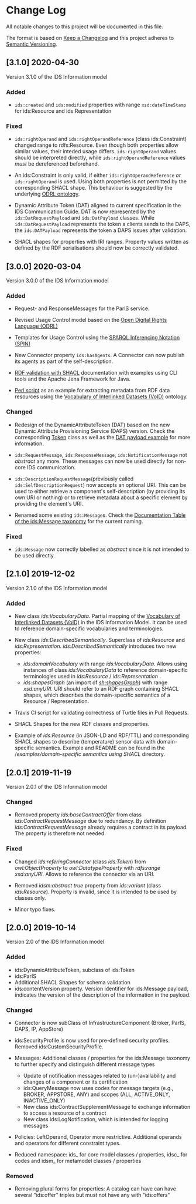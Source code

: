 
# Change Log
All notable changes to this project will be documented in this file.

The format is based on [Keep a Changelog](http://keepachangelog.com/) and this project adheres to [Semantic Versioning](http://semver.org/).

## [3.1.0] 2020-04-30
Version 3.1.0 of the IDS Information model


### Added

* `ids:created` and `ids:modified` properties with range `xsd:dateTimeStamp` for ids:Resource and ids:Representation


### Fixed

* `ids:rightOperand` and `ids:rightOperandReference` (class ids:Constraint) changed range to rdfs:Resource. Even though both properties allow similar values, their inteded usage differs. `ids:rightOperand` values should be interpreted directly, while `ids:rightOperandReference` values _must_ be dereferenced beforehand. 

* An ids:Constraint is only valid, if either `ids:rightOperandReference` _or_ `ids:rightOperand` is used. Using both properties is not permitted by the corresponding SHACL shape. This behaviour is suggested by the underlying [ODRL ontology]([https://www.w3.org/ns/odrl/2/ODRL20.html](https://www.w3.org/ns/odrl/2/ODRL20.html)). 

* Dynamic Attribute Token (DAT) aligned to current specification in the IDS Communication Guide. DAT is now represented by the `ids:DatRequestPayload` and `ids:DatPayload` classes. While `ids:DatRequestPayload` represents the token a clients sends to the DAPS, the `ids:DATPayload` represents the token a DAPS issues after validation.

* SHACL shapes for properties with IRI ranges. Property values written as defined by the RDF serialisations should now be correctly validated. 

## [3.0.0] 2020-03-04
Version 3.0.0 of the IDS Information model

### Added

* Request- and ResponseMessages for the ParIS service.

* Revised Usage Control model based on the [Open Digital Rights Language (ODRL)](https://www.w3.org/TR/odrl-model/)

* Templates for Usage Control using the [SPARQL Inferencing Notation (SPIN)](https://www.w3.org/Submission/spin-overview/)

* New Connector property `ids:hasAgents`. A Connector can now publish its agents as part of the self-description.

* [RDF validation with SHACL](examples/rdf-validation-using-shacl) documentation with examples using CLI tools and the Apache Jena Framework for Java.

* [Perl script](utils/rdf_void_annotation.pl) as an example for extracting metadata from RDF data resources using the [Vocabulary of Interlinked Datasets (VoID)](https://www.w3.org/TR/void/) ontology.


### Changed

* Redesign of the DynamicAttributeToken (DAT) based on the new Dynamic Attribute Provisioning Service (DAPS) version. Check the corresponding [Token](model/security/Token.ttl) class as well as the [DAT payload example](examples/DAT_PAYLOAD.jsonld) for more information.

* `ids:RequestMessage`, `ids:ResponseMessage`, `ids:NotificationMessage` not _abstract_ any more. These messages can now be used directly for non-core IDS communication.

* `ids:DescriptionRequestMessage`(previously called `ids:SelfDescriptionRequest`) now accepts an optional URI. This can be used to either retrieve a component's self-description (by providing its own URI or nothing) or to retrieve metadata about a specific element by providing the element's URI.

* Renamed some existing `ids:Message`s. Check the [Documentation Table of the ids:Message taxonomy](http://htmlpreview.github.io/?https://github.com/IndustrialDataSpace/InformationModel/blob/feature/message_taxonomy_description/model/communication/Message_Description.htm) for the current naming.

### Fixed

* `ids:Message` now correctly labelled as _abstract_ since it is not intended to be used directly.

## [2.1.0] 2019-12-02
Version 2.1.0 of the IDS Information model

### Added

* New class *ids:VocabularyData*. Partial mapping of the [Vocabulary of Interlinked Datasets (VoID)](https://www.w3.org/TR/void/) in the IDS Information Model. It can be used to reference domain-specific vocabularies and terminologies.

* New class *ids:DescribedSemantically*. Superclass of *ids:Resource* and *ids:Representation*. *ids:DescribedSemantically* introduces two new properties:
    - *ids:domainVocabulary* with range *ids:VocabularyData*. Allows using instances of class *ids:VocabularyData* to reference domain-specific terminologies used in *ids:Resource* /  *ids:Representation* .
    - *ids:shapesGraph* (an import of *[sh:shapesGraph](https://www.w3.org/TR/shacl/#sh-shapes-graph)*) with range *xsd:anyURI*. URI should refer to an RDF graph containing SHACL shapes, which describes the domain-specific semantics of a Resource / Representation.

* Travis CI script for validating correctness of Turtle files in Pull Requests.

* SHACL Shapes for the new RDF classes and properties.

* Example of *ids:Resource* (in JSON-LD and RDF/TTL) and corresponding SHACL shapes to describe (temperature) sensor data with domain-specific semantics. Example and README can be found in the /*examples/domain-specific semantics using SHACL* directory.


## [2.0.1] 2019-11-19
Version 2.0.1 of the IDS Information model

### Changed
* Removed property *ids:baseContractOffer* from class *ids:ContractRequestMessage* due to redundancy. By definition *ids:ContractRequestMessage* already requires a contract in its payload. The property is therefore not needed.

### Fixed
* Changed *ids:referingConnector* (class *ids:Token*) from *owl:ObjectProperty* to *owl:DatatypeProperty* with *rdfs:range* *xsd:anyURI*. Allows to reference the connector via an URI.

* Removed *idsm:abstract true* property from *ids:variant* (class *ids:Resource*). Property is invalid, since it is intended to be used by classes only. 

* Minor typo fixes.


## [2.0.0] 2019-10-14
Version 2.0 of the IDS Information model


### Added
- ids:DynamicAttributeToken, subclass of ids:Token
- ids:ParIS
- Additional SHACL Shapes for schema validation
- ids:contentVersion property. Version identifier for ids:Message payload, indicates the version of the description of the information in the payload.


### Changed
 * Connector is now subClass of InfrastructureComponent (Broker, ParIS, DAPS, IP, AppStore)

 * ids:SecurityProfile is now used for pre-defined security profiles. Removed ids:CustomSecurityProfile.

 * Messages: Additional classes / properties for the ids:Message taxonomy to further specify and distinguish different message types
     * Update of notification messages related to (un-)availability and changes of a component or its certification
     * ids:QueryMessage now uses codes for message targets (e.g., BROKER, APPSTORE, ANY) and scopes (ALL, ACTIVE_ONLY, INACTIVE_ONLY)
     * New class ids:ContractSupplementMessage to exchange information to access a resource of a contract
     * New class ids:LogNotification, which is intended for logging messages

 * Policies: LeftOperand, Operator more restrictive.  Additional operands and operators for different constraint types.

 * Reduced namespace: ids_ for core model classes / properties, idsc_ for codes and idsm_ for metamodel classes / properties

### Removed

- Removing plural forms for properties: A catalog can have can have several “ids:offer” triples but must not have any with “ids:offer*s*”
